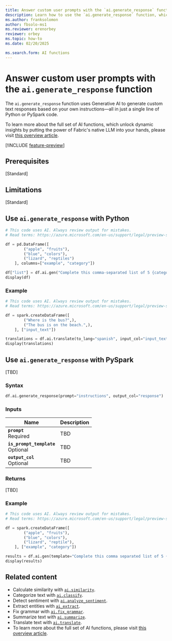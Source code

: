 ```yaml
---
title: Answer custom user prompts with the `ai.generate_response` function
description: Learn how to use the `ai.generate_response` function, which invokes Generative AI to generate custom text responses based on your own instructions.
ms.author: franksolomon
author: fbsolo-ms1
ms.reviewer: erenorbey
reviewer: orbey
ms.topic: how-to
ms.date: 02/20/2025

ms.search.form: AI functions
---
```


# Answer custom user prompts with the `ai.generate_response` function

The `ai.generate_response` function uses Generative AI to generate custom text responses based on your own instructions—all in just a single line of Python or PySpark code.

To learn more about the full set of AI functions, which unlock dynamic insights by putting the power of Fabric's native LLM into your hands, please visit [this overview article](ai-function-overview.md).

[!INCLUDE [feature-preview](../../includes/feature-preview-note.md)]

## Prerequisites

[Standard]

## Limitations

[Standard]

## Use `ai.generate_response` with Python

```python
# This code uses AI. Always review output for mistakes. 
# Read terms: https://azure.microsoft.com/en-us/support/legal/preview-supplemental-terms/

df = pd.DataFrame([
        ("apple", "fruits"),
        ("blue", "colors"),
        ("lizard", "reptiles")
    ], columns=["example", "category"])

df["list"] = df.ai.gen("Complete this comma-separated list of 5 {category}: {example}, ", is_format=True)
display(df)
```

### Example

```python
# This code uses AI. Always review output for mistakes. 
# Read terms: https://azure.microsoft.com/en-us/support/legal/preview-supplemental-terms/

df = spark.createDataFrame([
        ("Where is the bus?",),
        ("The bus is on the beach.",),
    ], ["input_text"])

translations = df.ai.translate(to_lang="spanish", input_col="input_text", output_col="translation")
display(translations)
```

## Use `ai.generate_response` with PySpark

[TBD]

### Syntax

```python
df.ai.generate_response(prompt="instructions", output_col="response")
```

### Inputs

| **Name** | **Description** |
|---|---|
| **`prompt`** <br> Required | TBD |
| **`is_prompt_template`** <br> Optional | TBD |
| **`output_col`** <br> Optional | TBD |

### Returns

[TBD]

### Example

```python
# This code uses AI. Always review output for mistakes. 
# Read terms: https://azure.microsoft.com/en-us/support/legal/preview-supplemental-terms/

df = spark.createDataFrame([
        ("apple", "fruits"),
        ("blue", "colors"),
        ("lizard", "reptile"),
    ], ["example", "category"])

results = df.ai.gen(template="Complete this comma separated list of 5 {category}: {example}, ", output_col="list")
display(results)
```

## Related content

- Calculate similarity with [`ai.similarity`](similarity.md).
- Categorize text with [`ai.classify`](classify.md).
- Detect sentiment with [`ai.analyze_sentiment`](analyze-sentiment.md).
- Extract entities with [`ai_extract`](extract.md).
- Fix grammar with [`ai.fix_grammar`](fix-grammar.md).
- Summarize text with [`ai.summarize`](summarize.md).
- Translate text with [`ai.translate`](translate.md).
- To learn more about the full set of AI functions, please visit [this overview article](ai-function-overview.md).
